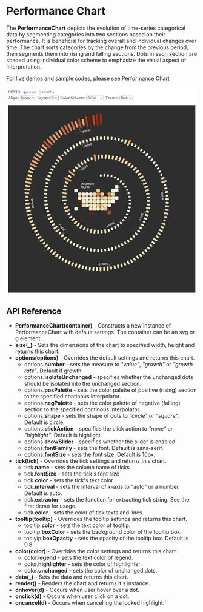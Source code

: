 # Performance Chart


The **PerformanceChart** depicts the evolution of time-series categorical data by segmenting categories into two sections based on their performance. It is beneficial for tracking overall and individual changes over time. The chart sorts categories by the change from the previous period, then segments them into rising and falling sections. Dots in each section are shaded using individual color scheme to emphasize the visual aspect of interpretation.

For live demos and sample codes, please see [Performance Chart](https://observablehq.com/@analyzer2004/performance-chart)

<img src="https://github.com/analyzer2004/timespiral/blob/master/images/cover.png" width="768">

## API Reference
* **PerformanceChart(container)** - Constructs a new instance of PerformanceChart with default settings. The container can be an svg or g element.
* **size(_)** - Sets the dimensions of the chart to specified width, height and returns this chart.
* **options(options)** - Overrides the default settings and returns this chart.
  * options.**number** - sets the measure to *"value"*, *"growth"* or *"growth rate"*. Default if growth.
  * options.**isolateUnchanged** - specifies whether the unchanged dots should be isolated into the unchanged section.
  * options.**posPalette** - sets the color palette of positive (rising) section to the specified continous interpolator.
  * options.**negPalette** - sets the color palette of negative (falling) section to the specified continous interpolator.
  * options.**shape** - sets the shape of dots to *"circle"* or *"square"*. Default is circle.
  * options.**clickAction** - specifies the click action to *"none"* or *"highlight"*. Default is highlight.
  * options.**showSlider** - specifies whether the slider is enabled.
  * options.**fontFamily** - sets the font. Default is sans-serif.
  * options.**fontSize** - sets the font size. Default is 10px.
* **tick(tick)** - Overrides the tick settings and returns this chart.
  * tick.**name** - sets the column name of ticks    
  * tick.**fontSize** - sets the tick's font size
  * tick.**color** - sets the tick's text color
  * tick.**interval** - sets the interval of x-axis to "auto" or a number. Default is auto.
  * tick.**extractor** - sets the function for extracting tick string. See the first demo for usage.
  * tick.**color** - sets the color of tick texts and lines.
* **tooltip(tooltip)** - Overrides the tooltip settings and returns this chart.
  * tooltip.**color** - sets the text color of tooltip.
  * tooltip.**boxColor** - sets the background color of the tooltip box.
  * toolyip.**boxOpacity** - sets the opacity of the tooltip box. Default is 0.8.
* **color(color)** - Overrides the color settings and returns this chart.
  * color.**legend** - sets the text color of legend.
  * color.**highlighter** - sets the color of highlighter.
  * color.**unchanged** - sets the color of unchanged dots.
* **data(_)** - Sets the data and returns this chart.
* **render()** - Renders the chart and returns it's instance.
* **onhover(d)** - Occurs when user hover over a dot.
* **onclick(d)** - Occurs when user click on a dot.
* **oncancel(d)** - Occurs when cancelling the locked highlight.`